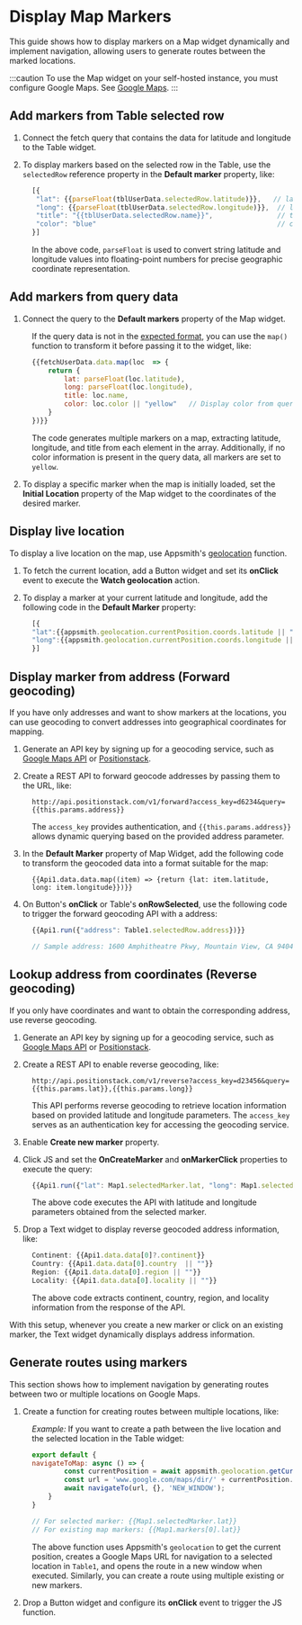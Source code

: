 
# Display Map Markers

This guide shows how to display markers on a Map widget dynamically and implement navigation, allowing users to generate routes between the marked locations.

:::caution
To use the Map widget on your self-hosted instance, you must configure Google Maps. See [Google Maps](/getting-started/setup/instance-configuration/google-maps).
:::



##  Add markers from Table selected row

1. Connect the fetch query that contains the data for latitude and longitude to the Table widget.

2. To display markers based on the selected row in the Table, use the `selectedRow` reference property in the **Default marker** property, like:

<dd>

```js
[{
 "lat": {{parseFloat(tblUserData.selectedRow.latitude)}},   // latitude of the location
 "long": {{parseFloat(tblUserData.selectedRow.longitude)}},  // longitude of the location
 "title": "{{tblUserData.selectedRow.name}}",                // title or name of the location
 "color": "blue"                                             // color of the marker representing the location
}]
```

In the above code, `parseFloat` is used to convert string latitude and longitude values into floating-point numbers for precise geographic coordinate representation.



</dd>

## Add markers from query data

1. Connect the query to the **Default markers** property of the Map widget. 

<dd>


If the query data is not in the [expected format](/reference/widgets/maps#default-markers-arrayobject), you can use the `map()` function to transform it before passing it to the widget, like:

```js
{{fetchUserData.data.map(loc  => {
    return {
        lat: parseFloat(loc.latitude),
        long: parseFloat(loc.longitude),
        title: loc.name,
        color: loc.color || "yellow"   // Display color from query, if not present, set it manually.
    }
})}}
```

The code generates multiple markers on a map, extracting latitude, longitude, and title from each element in the array. Additionally, if no color information is present in the query data, all markers are set to `yellow`.


</dd>

2. To display a specific marker when the map is initially loaded, set the **Initial Location** property of the Map widget to the coordinates of the desired marker. 




## Display live location

To display a live location on the map, use Appsmith's [geolocation](/reference/appsmith-framework/context-object#geolocation-object) function.

1. To fetch the current location, add a Button widget and set its **onClick** event to execute the **Watch geolocation** action.


2. To display a marker at your current latitude and longitude, add the following code in the **Default Marker** property:

<dd>

```js
[{
"lat":{{appsmith.geolocation.currentPosition.coords.latitude || ""}}, 
"long":{{appsmith.geolocation.currentPosition.coords.longitude || ""}}
}]
```

</dd>


## Display marker from address (Forward geocoding)

If you have only addresses and want to show markers at the locations, you can use geocoding to convert addresses into geographical coordinates for mapping.

1. Generate an API key by signing up for a geocoding service, such as [Google Maps API](https://developers.google.com/maps/documentation/geocoding/requests-geocoding) or [Positionstack](https://positionstack.com/). 

2. Create a REST API to forward geocode addresses by passing them to the URL, like:

<dd>

```api
http://api.positionstack.com/v1/forward?access_key=d6234&query={{this.params.address}}
```

The `access_key` provides authentication, and `{{this.params.address}}` allows dynamic querying based on the provided address parameter.

</dd>

3. In the **Default Marker** property of Map Widget, add the following code to transform the geocoded data into a format suitable for the map:

<dd>


```api
{{Api1.data.data.map((item) => {return {lat: item.latitude, long: item.longitude}})}}
```

</dd>

4. On Button's **onClick** or Table's **onRowSelected**, use the following code to trigger the forward geocoding API with a address:

<dd>

```js
{{Api1.run({"address": Table1.selectedRow.address})}}  

// Sample address: 1600 Amphitheatre Pkwy, Mountain View, CA 94043, USA
```

</dd>



## Lookup address from coordinates (Reverse geocoding)

If you only have coordinates and want to obtain the corresponding address, use reverse geocoding.

1. Generate an API key by signing up for a geocoding service, such as [Google Maps API](https://developers.google.com/maps/documentation/geocoding/requests-geocoding) or [Positionstack](https://positionstack.com/). 

2. Create a REST API to enable reverse geocoding, like:

<dd>


```api
http://api.positionstack.com/v1/reverse?access_key=d23456&query={{this.params.lat}},{{this.params.long}}
```

This API performs reverse geocoding to retrieve location information based on provided latitude and longitude parameters. The `access_key` serves as an authentication key for accessing the geocoding service.


</dd>

3. Enable **Create new marker** property. 

4. Click JS and set the **OnCreateMarker** and **onMarkerClick** properties to execute the query:

<dd>


```js
{{Api1.run({"lat": Map1.selectedMarker.lat, "long": Map1.selectedMarker.long})}}
```

The above code executes the API with latitude and longitude parameters obtained from the selected marker. 

</dd>

5. Drop a Text widget to display reverse geocoded address information, like:

<dd>


```js
Continent: {{Api1.data.data[0]?.continent}}
Country: {{Api1.data.data[0].country  || ""}}
Region: {{Api1.data.data[0].region || ""}}
Locality: {{Api1.data.data[0].locality || ""}}
```

The above code extracts continent, country, region, and locality information from the response of the API. 

</dd>


With this setup, whenever you create a new marker or click on an existing marker, the Text widget dynamically displays address information.




## Generate routes using markers

This section shows how to implement navigation by generating routes between two or multiple locations on Google Maps.

1. Create a function for creating routes between multiple locations, like:

<dd>

*Example:* If you want to create a path between the live location and the selected location in the Table widget:


```js
export default {
navigateToMap: async () => {
		const currentPosition = await appsmith.geolocation.getCurrentPosition();
		const url = 'www.google.com/maps/dir/' + currentPosition.coords.latitude + ',' + currentPosition.coords.longitude + '/' + Table1.selectedRow.clientlat + ',' + Table1.selectedRow.clientlong;
		await navigateTo(url, {}, 'NEW_WINDOW');
	}
}

// For selected marker: {{Map1.selectedMarker.lat}}
// For existing map markers: {{Map1.markers[0].lat}}
```

 The above function uses Appsmith's `geolocation` to get the current position, creates a Google Maps URL for navigation to a selected location in `Table1`, and opens the route in a new window when executed. Similarly, you can create a route using multiple existing or new markers.



</dd>

2. Drop a Button widget and configure its **onClick** event to trigger the JS function.





